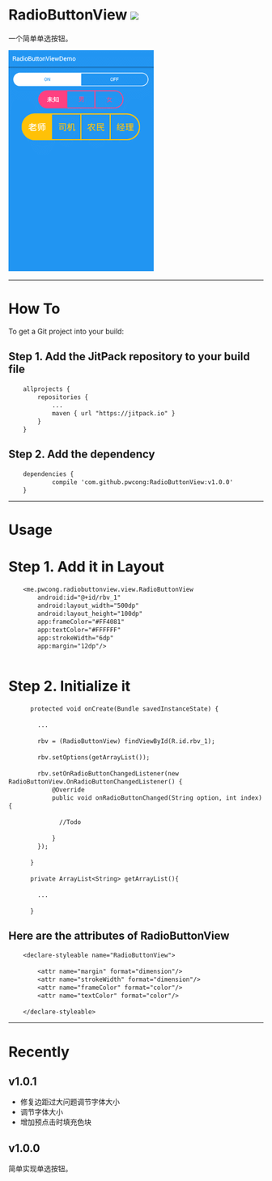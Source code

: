 # RadioButtonView [![](https://jitpack.io/v/pwcong/RadioButtonView.svg)](https://jitpack.io/#pwcong/RadioButtonView)

一个简单单选按钮。

![SnapShot](https://github.com/pwcong/SnapShot/blob/master/RadioButtonView/GIF2.gif)

****************

# How To

To get a Git project into your build:

## Step 1. Add the JitPack repository to your build file
```
	allprojects {
		repositories {
			...
			maven { url "https://jitpack.io" }
		}
	}
```

## Step 2. Add the dependency
```	
	dependencies {
	        compile 'com.github.pwcong:RadioButtonView:v1.0.0'
	}

```

****************

# Usage

# Step 1. Add it in Layout

```
    <me.pwcong.radiobuttonview.view.RadioButtonView
        android:id="@+id/rbv_1"
        android:layout_width="500dp"
        android:layout_height="100dp" 
        app:frameColor="#FF4081"
        app:textColor="#FFFFFF"
        app:strokeWidth="6dp"
        app:margin="12dp"/>
        
```

# Step 2. Initialize it

```
      protected void onCreate(Bundle savedInstanceState) {
      
        ...

        rbv = (RadioButtonView) findViewById(R.id.rbv_1);
        
        rbv.setOptions(getArrayList());
        
        rbv.setOnRadioButtonChangedListener(new RadioButtonView.OnRadioButtonChangedListener() {
            @Override
            public void onRadioButtonChanged(String option, int index) {

              //Todo

            }
        });
        
      }

      private ArrayList<String> getArrayList(){
      
        ...
        
      }

```

## Here are the attributes of RadioButtonView

```
    <declare-styleable name="RadioButtonView">

        <attr name="margin" format="dimension"/>
        <attr name="strokeWidth" format="dimension"/>
        <attr name="frameColor" format="color"/>
        <attr name="textColor" format="color"/>

    </declare-styleable>

```

****************

# Recently

## v1.0.1

* 修复边距过大问题调节字体大小
* 调节字体大小
* 增加预点击时填充色块

## v1.0.0

简单实现单选按钮。



